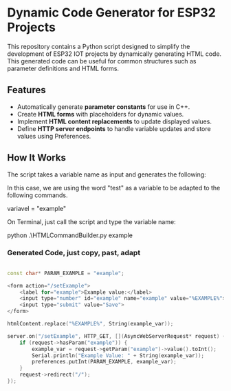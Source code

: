 # Dynamic Code Generator for ESP32 Projects

This repository contains a Python script designed to simplify the development of ESP32 IOT projects by dynamically generating HTML code.
This generated code can be useful for common structures such as parameter definitions and HTML forms.

## Features
- Automatically generate **parameter constants** for use in C++.
- Create **HTML forms** with placeholders for dynamic values.
- Implement **HTML content replacements** to update displayed values.
- Define **HTTP server endpoints** to handle variable updates and store values using Preferences.

## How It Works
The script takes a variable name as input and generates the following:

In this case, we are using the word "test" as a variable to be adapted to the following commands.

variavel = "example"

On Terminal, just call the script and type the variable name:

python .\HTMLCommandBuilder.py example

### Generated Code, just copy, past, adapt
```cpp

const char* PARAM_EXAMPLE = "example";

<form action="/setExample">
    <label for="example">Example value:</label>
    <input type="number" id="example" name="example" value="%EXAMPLE%">
    <input type="submit" value="Save">
</form>

htmlContent.replace("%EXAMPLE%", String(example_var));

server.on("/setExample", HTTP_GET, [](AsyncWebServerRequest* request) {
    if (request->hasParam("example")) {
        example_var = request->getParam("example")->value().toInt();
        Serial.println("Example Value: " + String(example_var));
        preferences.putInt(PARAM_EXAMPLE, example_var);
    }
    request->redirect("/");
});
